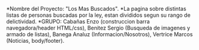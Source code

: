 *Nombre del Proyecto: "Los Mas Buscados".
*La pagina sobre distintas listas de personas buscadas por la ley, estan divididos segun su rango de delictividad.
*GRUPO: Cabañas Enzo (construccion barra navegadora/header HTML/css), Benitez Sergio (Busqueda de imagenes y armado de listas), Banega Analuz (Informacion/Nosotros), Vertrice Marcos (Noticias, body/footer).
